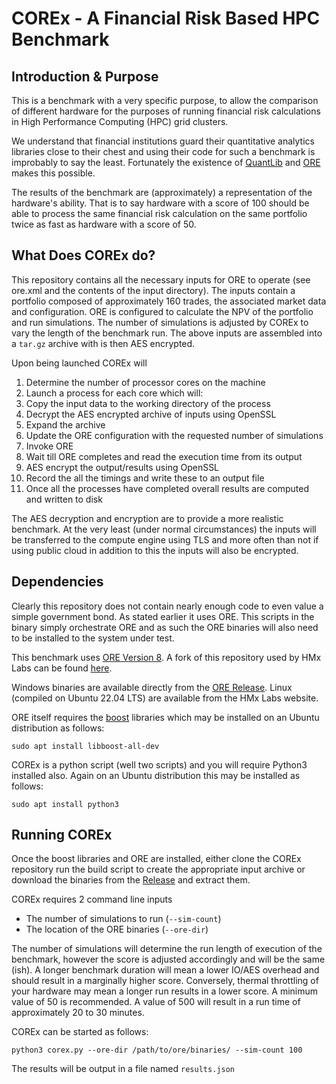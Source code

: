 # COREx - A Financial Risk Based HPC Benchmark

## Introduction & Purpose
This is a benchmark with a very specific purpose, to allow the comparison of different hardware for the purposes of running financial risk calculations in High Performance Computing (HPC) grid clusters.

We understand that financial institutions guard their quantitative analytics libraries close to their chest and using their code for such a benchmark is improbably to say the least. Fortunately the existence of [QuantLib](https://www.quantlib.org) and [ORE](https://www.opensourcerisk.org) makes this possible.

The results of the benchmark are (approximately) a representation of the hardware's ability. That is to say hardware with a score of 100 should be able to process the same financial risk calculation on the same portfolio twice as fast as hardware with a score of 50.

## What Does COREx do?
This repository contains all the necessary inputs for ORE to operate (see ore.xml and the contents of the input directory). The inputs contain a portfolio composed of approximately 160 trades, the associated market data and configuration. ORE is configured to calculate the NPV of the portfolio and run simulations. The number of simulations is adjusted by COREx to vary the length of the benchmark run. The above inputs are assembled into a `tar.gz` archive with is then AES encrypted.

Upon being launched COREx will

1. Determine the number of processor cores on the machine
2. Launch a process for each core which will:
3. Copy the input data to the working directory of the process
4. Decrypt the AES encrypted archive of inputs using OpenSSL
5. Expand the archive
6. Update the ORE configuration with the requested number of simulations
7. Invoke ORE
8. Wait till ORE completes and read the execution time from its output
9. AES encrypt the output/results using OpenSSL
10. Record the all the timings and write these to an output file
11. Once all the processes have completed overall results are computed and written to disk

The AES decryption and encryption are to provide a more realistic benchmark. At the very least (under normal circumstances) the inputs will be transferred to the compute engine using TLS and more often than not if using public cloud in addition to this the inputs will also be encrypted.


## Dependencies
Clearly this repository does not contain nearly enough code to even value a simple government bond. As stated earlier it uses ORE. This scripts in the binary simply orchestrate ORE and as such the ORE binaries will also need to be installed to the system under test.

This benchmark uses [ORE Version 8](https://github.com/OpenSourceRisk/Engine/tree/v1.8.8.0). A fork of this repository used by HMx Labs can be found [here](https://github.com/hmxlabs/corex-bin).

Windows binaries are available directly from the [ORE Release](https://github.com/OpenSourceRisk/Engine/releases/tag/v1.8.8.0). Linux (compiled on Ubuntu 22.04 LTS) are available from the HMx Labs website.

ORE itself requires the [boost](https://www.boost.org) libraries which may be installed on an Ubuntu distribution as follows:

    sudo apt install libboost-all-dev

COREx is a python script (well two scripts) and you will require Python3 installed also. Again on an Ubuntu distribution this may be installed as follows:

    sudo apt install python3

## Running COREx
Once the boost libraries and ORE are installed, either clone the COREx repository run the build script to create the appropriate input archive or download the binaries from the [Release](https://github.com/hmxlabs/corex/releases/download/1.0/corex.tar.gz) and extract them.

COREx requires 2 command line inputs

- The number of simulations to run (`--sim-count`)
- The location of the ORE binaries (`--ore-dir`)

The number of simulations will determine the run length of execution of the benchmark, however the score is adjusted accordingly and will be the same (ish). A longer benchmark duration will mean a lower IO/AES overhead and should result in a marginally higher score. Conversely, thermal throttling of your hardware may mean a longer run results in a lower score. A minimum value of 50 is recommended. A value of 500 will result in a run time of approximately 20 to 30 minutes.

COREx can be started as follows:

    python3 corex.py --ore-dir /path/to/ore/binaries/ --sim-count 100

The results will be output in a file named `results.json`
